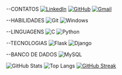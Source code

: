 --CONTATOS
[![LinkedIn](https://img.shields.io/badge/LinkedIn-0077B5?style=for-the-badge&logo=linkedin&logoColor=white)](https://www.linkedin.com/in/anderson-luz-carvalho/)
[![GitHub](https://img.shields.io/badge/GitHub-100000?style=for-the-badge&logo=github&logoColor=white)](https://github.com/Andsu022)
[![Gmail](https://img.shields.io/badge/Gmail-333333?style=for-the-badge&logo=gmail&logoColor=red)](andersondev2102@gmail.com)

--HABILIDADES
![Git](https://img.shields.io/badge/GIT-E44C30?style=for-the-badge&logo=git&logoColor=white)
![Windows](https://img.shields.io/badge/Windows-000?style=for-the-badge&logo=windows&logoColor=2CA5E0)

  --LINGUAGENS
  ![C](https://img.shields.io/badge/C-00599C?style=for-the-badge&logo=c&logoColor=white)
  ![Python](https://img.shields.io/badge/python-3670A0?style=for-the-badge&logo=python&logoColor=ffdd54)
  
  --TECNOLOGIAS
  ![Flask](https://img.shields.io/badge/flask-%23000.svg?style=for-the-badge&logo=flask&logoColor=white)
  ![Django](https://img.shields.io/badge/django-%23092E20.svg?style=for-the-badge&logo=django&logoColor=white)
  
  --BANCO DE DADOS
  ![MySQL](https://img.shields.io/badge/MySQL-00000F?style=for-the-badge&logo=mysql&logoColor=white)
  
  
  
  ![GitHub Stats](https://github-readme-stats.vercel.app/api?username=Andsu022&theme=transparent&bg_color=000&border_color=30A3DC&show_icons=true&icon_color=30A3DC&title_color=E94D5F&text_color=FFF)
  ![Top Langs](https://github-readme-stats-git-masterrstaa-rickstaa.vercel.app/api/top-langs/?username=Andsu022&bg_color=000&border_color=30A3DC&title_color=E94D5F&text_color=FFF)
  [![GitHub Streak](https://streak-stats.demolab.com/?user=Andsu022&theme=bear&background=000&border=30A3DC&dates=FFF)](https://git.io/streak-stats)
  
